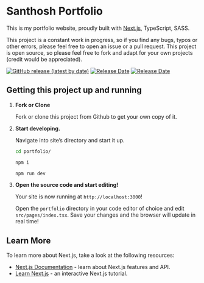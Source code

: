 # Santhosh Portfolio

This is my portfolio website, proudly built with [Next.js](https://nextjs.org/), TypeScript, SASS.

This project is a constant work in progress, so if you find any bugs, typos or other errors, please feel free to open an issue or a pull request. This project is open source, so please feel free to fork and adapt for your own projects (credit would be appreciated).

[![GitHub release (latest by date)](https://img.shields.io/github/v/release/sank2000/portfolio)](https://github.com/sank2000/portfolio/releases) [![Release Date](https://img.shields.io/github/release-date/sank2000/portfolio?color=orange)](https://github.com/sank2000/portfolio/releases/latest)
[![Release Date](https://img.shields.io/github/license/sank2000/portfolio?color=2b9348)](https://github.com/sank2000/portfolio/blob/master/LICENSE)

## Getting this project up and running

1.  **Fork or Clone**

    Fork or clone this project from Github to get your own copy of it.

1.  **Start developing.**

    Navigate into site’s directory and start it up.

    ```sh
    cd portfolio/

    npm i

    npm run dev
    ```

1.  **Open the source code and start editing!**

    Your site is now running at `http://localhost:3000`!

    Open the `portfolio` directory in your code editor of choice and edit `src/pages/index.tsx`. Save your changes and the browser will update in real time!

## Learn More

To learn more about Next.js, take a look at the following resources:

- [Next.js Documentation](https://nextjs.org/docs) - learn about Next.js features and API.
- [Learn Next.js](https://nextjs.org/learn) - an interactive Next.js tutorial.
